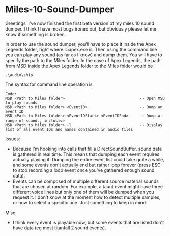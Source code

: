 # Miles-10-Sound-Dumper
Greetings, I've now finished the first beta version of my miles 10 sound dumper. I think I have most bugs ironed out, but obviously please let me know if something is broken. 

In order to use the sound dumper, you'll have to place it inside the Apex Legends folder, right where r5apex.exe is. Then using the command line you can play any sound (as far as I know) and dump them. You will have to specify the path to the Miles folder. In the case of Apex Legends, the path from MSD inside the Apex Legends folder to the Miles folder would be 

```
.\audio\ship
```

The syntax for command line operation is 

```
Code:
MSD <Path to Miles folder>                                 -- Open MSD to play sounds
MSD <Path to Miles folder> <EventID>                       -- Dump an event ID
MSD <Path to Miles folder> <EventIDStart> <EventIDEnd>     -- Dump a range of sounds, inclusive
MSD <Path to Miles folder> -l                              -- Display list of all event IDs and names contained in audio files
```


Issues:
* Because I'm hooking into calls that fill a DirectSoundBuffer, sound data is gathered in real time. This means that dumping each event requires actually playing it. Dumping the entire event list could take quite a while, and some events don't actually end but rather loop forever (press ESC to stop recording a loop event once you've gathered enough sound data). 
* Events can be composed of multiple different source material sounds that are chosen at random. For example, a taunt event might have three different voice lines but only one of them will be dumped when you request it. I don't know at the moment how to detect multiple samples, or how to select a specific one. Just something to keep in mind. 

Misc:
* I think every event is playable now, but some events that are listed don't have data (eg most titanfall 2 sound events).
